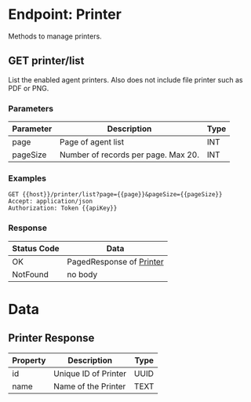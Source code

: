 # Endpoint: Printer

Methods to manage printers.

## GET printer/list

List the enabled agent printers. Also does not include file printer such as PDF or PNG.

### Parameters

|Parameter|Description|Type|
|--|--|--|
|page|Page of agent list|INT|
|pageSize|Number of records per page.  Max 20.|INT|

### Examples

```
GET {{host}}/printer/list?page={{page}}&pageSize={{pageSize}}
Accept: application/json
Authorization: Token {{apiKey}}
```

### Response

|Status Code|Data|
|--|--|
|OK|PagedResponse of [Printer](#PrinterResponse) |
|NotFound|no body|

# Data

<a name="PrinterResponse" />

## Printer Response

|Property|Description|Type|
|--|--|--|
|id|Unique ID of Printer|UUID|
|name|Name of the Printer|TEXT|
